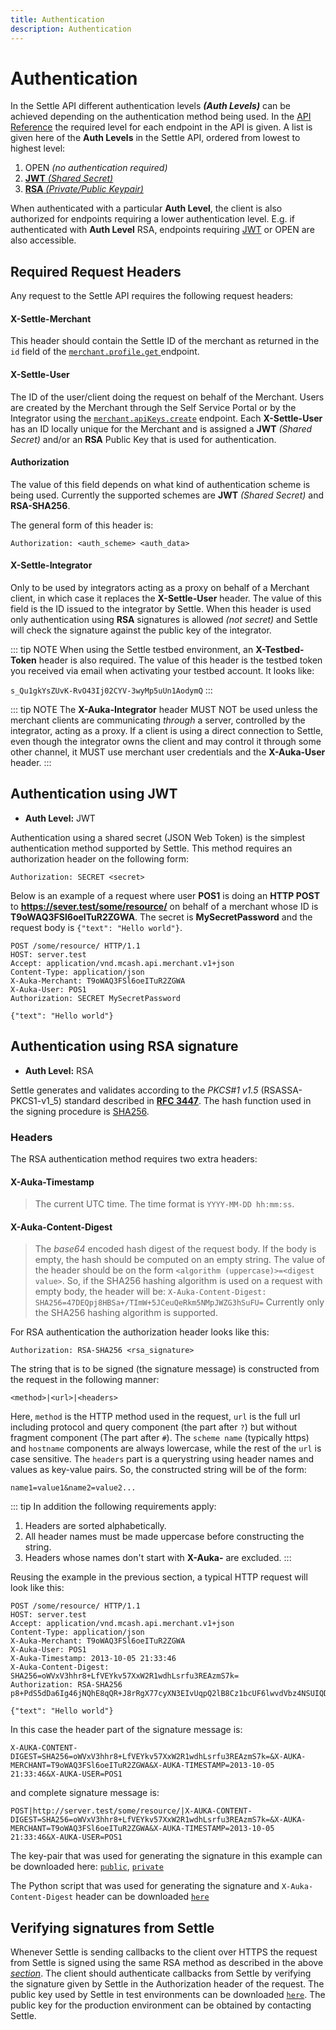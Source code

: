 ```yaml
---
title: Authentication
description: Authentication
---
```

# Authentication

In the Settle API different authentication levels ***(Auth Levels)*** can be achieved depending on the authentication method being used. In the [API Reference](/api/merchant/) the required level for each endpoint in the API is given. A list is given here of the **Auth Levels** in the Settle API, ordered from lowest to highest level:

1. OPEN *(no authentication required)*
2. [**JWT** *(Shared Secret)*](#authentication-using-secret)
3. [**RSA** *(Private/Public Keypair)*](#authentication-using-rsa-signature)

When authenticated with a particular **Auth Level**, the client is also authorized for endpoints requiring a lower authentication level. E.g. if authenticated with **Auth Level** [](/guides/authentication/#authentication-using-rsa-signature)RSA, endpoints requiring [JWT](/guides/authentication/#authentication-using-secret) or OPEN are also accessible.

## Required Request Headers

Any request to the Settle API requires the following request headers:

#### X-Settle-Merchant

This header should contain the Settle ID of the merchant as returned in the `id` field of the [ `merchant.profile.get` ](/api/reference/rest/v1/merchant.profile/get/) endpoint.

#### X-Settle-User

The ID of the user/client doing the request on behalf of the Merchant. Users are created by the Merchant through the Self Service Portal or by the Integrator using the [`merchant.apiKeys.create`](/api/reference/rest/v1/merchant.apiKeys/create/) endpoint. Each **X-Settle-User** has an ID locally unique for the Merchant and is assigned a **JWT** *(Shared Secret)* and/or an **RSA** Public Key that is used for authentication.

#### Authorization

The value of this field depends on what kind of authentication scheme is being used. Currently the supported schemes are **JWT** *(Shared Secret)* and **RSA-SHA256**.

The general form of this header is:

`Authorization: <auth_scheme> <auth_data>`

#### X-Settle-Integrator

Only to be used by integrators acting as a proxy on behalf of a Merchant client, in which case it replaces the **X-Settle-User** header. The value of this field is the ID issued to the integrator by Settle. When this header is used only authentication using **RSA** signatures is allowed *(not secret)* and Settle will check the signature against the public key of the integrator.

::: tip NOTE
When using the Settle testbed environment, an **X-Testbed-Token** header is also required. The value of this header is the testbed token you received via email when activating your testbed account. It looks like:

`s_Qu1gkYsZUvK-RvO43Ij02CYV-3wyMp5uUn1AodymQ`
:::

::: tip NOTE
The **X-Auka-Integrator** header MUST NOT be used unless the merchant clients are communicating *through* a server, controlled by the integrator, acting as a proxy. If a client is using a direct connection to Settle, even though the integrator owns the client and may control it through some other channel, it MUST use merchant user credentials and the **X-Auka-User** header.
:::

## Authentication using JWT

* **Auth Level:** JWT

Authentication using a shared secret (JSON Web Token) is the simplest authentication method supported by Settle. This method requires an authorization header on the following form:

`Authorization: SECRET <secret>`

Below is an example of a request where user **POS1** is doing an **HTTP POST** to **https://sever.test/some/resource/** on behalf of a merchant whose ID is **T9oWAQ3FSl6oeITuR2ZGWA**. The secret is **MySecretPassword** and the request body is `{"text": "Hello world"}`.

```http
POST /some/resource/ HTTP/1.1
HOST: server.test
Accept: application/vnd.mcash.api.merchant.v1+json
Content-Type: application/json
X-Auka-Merchant: T9oWAQ3FSl6oeITuR2ZGWA
X-Auka-User: POS1
Authorization: SECRET MySecretPassword

{"text": "Hello world"}
```

## Authentication using RSA signature

* **Auth Level:** RSA

Settle generates and validates according to the *PKCS#1 v1.5* (RSASSA-PKCS1-v1_5) standard described in **[RFC 3447](http://tools.ietf.org/html/rfc3447.html)**. The hash function used in the signing procedure is [SHA256](https://en.wikipedia.org/wiki/SHA-2).

### Headers

The RSA authentication method requires two extra headers:

#### X-Auka-Timestamp

> The current UTC time. The time format is `YYYY-MM-DD hh:mm:ss`.

#### X-Auka-Content-Digest

> The *base64* encoded hash digest of the request body. If the body is empty, the hash should be computed on an empty string. The value of the header should be on the form `<algorithm (uppercase)>=<digest value>`. So, if the SHA256 hashing algorithm is used on a request with empty body, the header will be: `X-Auka-Content-Digest: SHA256=47DEQpj8HBSa+/TImW+5JCeuQeRkm5NMpJWZG3hSuFU=` Currently only the SHA256 hashing algorithm is supported.

For RSA authentication the authorization header looks like this:

```http
Authorization: RSA-SHA256 <rsa_signature>
```

The string that is to be signed (the signature message) is constructed from the request in the following manner:

```
<method>|<url>|<headers>
```

Here, `method` is the HTTP method used in the request, `url` is the full url including protocol and query component (the part after `?`) but without fragment component (The part after `#`). The `scheme name` (typically https) and `hostname` components are always lowercase, while the rest of the `url` is case sensitive. The `headers` part is a querystring using header names and values as key-value pairs. So, the constructed string will be of the form:

```
name1=value1&name2=value2...
```

::: tip In addition the following requirements apply:

1. Headers are sorted alphabetically.
2. All header names must be made uppercase before constructing the string.
3. Headers whose names don't start with **X-Auka-** are excluded.
   :::

Reusing the example in the previous section, a typical HTTP request will look like this:

```http
POST /some/resource/ HTTP/1.1
HOST: server.test
Accept: application/vnd.mcash.api.merchant.v1+json
Content-Type: application/json
X-Auka-Merchant: T9oWAQ3FSl6oeITuR2ZGWA
X-Auka-User: POS1
X-Auka-Timestamp: 2013-10-05 21:33:46
X-Auka-Content-Digest: SHA256=oWVxV3hhr8+LfVEYkv57XxW2R1wdhLsrfu3REAzmS7k=
Authorization: RSA-SHA256 p8+PdS5dDa6Ig46jNQhE8qQR+J8rRgX77cyXN3EIvUqpQ2lB8Cz1bcUF6lwvdVbz4NSUIQD/OCT8X2WtqRNbPW+5DDzGC1TytiV6p0EXiMOAl7s6kioHnVGaiCSHyfO6ZYB7ubtcMtUE0+7OEUcPeaqSHeL4wwUkO8W0+euwGsfwl9gOoQHBFIOh0bh8z3JNGhUeIZM8fvrk+8kj/s2A70IBvUOLwcFeP8uf6gTi1fz7BtgJ5rHmfvn9HvrsyO53/nx2mXZdAap4MfOZa6dp0ievZ5kU1vEfB2R6f4uPHzKLnaePlDOQMTk+uHlxU0ChkSqenbgJvpGuaOGiQekwsA==

{"text": "Hello world"}
```

In this case the header part of the signature message is:

```http
X-AUKA-CONTENT-DIGEST=SHA256=oWVxV3hhr8+LfVEYkv57XxW2R1wdhLsrfu3REAzmS7k=&X-AUKA-MERCHANT=T9oWAQ3FSl6oeITuR2ZGWA&X-AUKA-TIMESTAMP=2013-10-05 21:33:46&X-AUKA-USER=POS1
```

and complete signature message is:

```http
POST|http://server.test/some/resource/|X-AUKA-CONTENT-DIGEST=SHA256=oWVxV3hhr8+LfVEYkv57XxW2R1wdhLsrfu3REAzmS7k=&X-AUKA-MERCHANT=T9oWAQ3FSl6oeITuR2ZGWA&X-AUKA-TIMESTAMP=2013-10-05 21:33:46&X-AUKA-USER=POS1
```

The key-pair that was used for generating the signature in this example can be downloaded here: [`public`](https://developer.settle.eu/_downloads/sample-pubkey.pem), [`private`](https://developer.settle.eu/_downloads/sample-privkey.pem)

The Python script that was used for generating the signature and `X-Auka-Content-Digest` header can be downloaded [`here`](https://developer.settle.eu/_downloads/rsa_example.py)

## Verifying signatures from Settle

Whenever Settle is sending callbacks to the client over HTTPS the request from Settle is signed using the same RSA method as described in the above *[section](/guides/authentication/#authentication-using-rsa-signature)*. The client should authenticate callbacks from Settle by verifying the signature given by Settle in the Authorization header of the request. The public key used by Settle in test environments can be downloaded [`here`](https://developer.settle.eu/_downloads/testserver-pub.pem). The public key for the production environment can be obtained by contacting Settle.